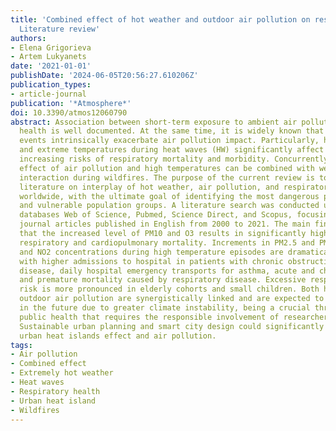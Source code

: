 ```yaml
---
title: 'Combined effect of hot weather and outdoor air pollution on respiratory health:
  Literature review'
authors:
- Elena Grigorieva
- Artem Lukyanets
date: '2021-01-01'
publishDate: '2024-06-05T20:56:27.610206Z'
publication_types:
- article-journal
publication: '*Atmosphere*'
doi: 10.3390/atmos12060790
abstract: Association between short-term exposure to ambient air pollution and respiratory
  health is well documented. At the same time, it is widely known that extreme weather
  events intrinsically exacerbate air pollution impact. Particularly, hot weather
  and extreme temperatures during heat waves (HW) significantly affect human health,
  increasing risks of respiratory mortality and morbidity. Concurrently, a synergistic
  effect of air pollution and high temperatures can be combined with weather-air pollution
  interaction during wildfires. The purpose of the current review is to summarize
  literature on interplay of hot weather, air pollution, and respiratory health consequences
  worldwide, with the ultimate goal of identifying the most dangerous pollution agents
  and vulnerable population groups. A literature search was conducted using electronic
  databases Web of Science, Pubmed, Science Direct, and Scopus, focusing only on peer-reviewed
  journal articles published in English from 2000 to 2021. The main findings demonstrate
  that the increased level of PM10 and O3 results in significantly higher rates of
  respiratory and cardiopulmonary mortality. Increments in PM2.5 and PM10, O3, CO,
  and NO2 concentrations during high temperature episodes are dramatically associated
  with higher admissions to hospital in patients with chronic obstructive pulmonary
  disease, daily hospital emergency transports for asthma, acute and chronic bronchitis,
  and premature mortality caused by respiratory disease. Excessive respiratory health
  risk is more pronounced in elderly cohorts and small children. Both heat waves and
  outdoor air pollution are synergistically linked and are expected to be more serious
  in the future due to greater climate instability, being a crucial threat to global
  public health that requires the responsible involvement of researchers at all levels.
  Sustainable urban planning and smart city design could significantly reduce both
  urban heat islands effect and air pollution.
tags:
- Air pollution
- Combined effect
- Extremely hot weather
- Heat waves
- Respiratory health
- Urban heat island
- Wildfires
---
```

